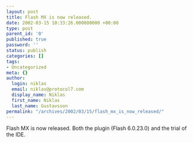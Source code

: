 ```yaml
---
layout: post
title: Flash MX is now released.
date: 2002-03-15 10:33:26.000000000 +00:00
type: post
parent_id: '0'
published: true
password: ''
status: publish
categories: []
tags:
- Uncategorized
meta: {}
author:
  login: niklas
  email: niklas@protocol7.com
  display_name: Niklas
  first_name: Niklas
  last_name: Gustavsson
permalink: "/archives/2002/03/15/flash_mx_is_now_released/"
---
```

Flash MX is now released. Both the plugin (Flash 6.0.23.0) and the trial of the IDE.

